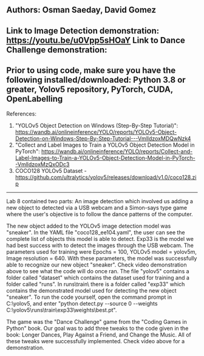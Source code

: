 Authors: Osman Saeday, David Gomez
-----
Link to Image Detection demonstration: https://youtu.be/u0Vpp5sHOaY
Link to Dance Challenge demonstration:
-----
Prior to using code, make sure you have the following installed/downloaded: Python 3.8 or greater, Yolov5 repository, PyTorch, CUDA, OpenLabelling
-----
References:
1. "YOLOv5 Object Detection on Windows (Step-By-Step Tutorial)": https://wandb.ai/onlineinference/YOLO/reports/YOLOv5-Object-Detection-on-Windows-Step-By-Step-Tutorial---VmlldzoxMDQwNzk4
2. "Collect and Label Images to Train a YOLOv5 Object Detection Model in PyTorch": https://wandb.ai/onlineinference/YOLO/reports/Collect-and-Label-Images-to-Train-a-YOLOv5-Object-Detection-Model-in-PyTorch--VmlldzoxMzQxODc3
3. COCO128 YOLOv5 Dataset - https://github.com/ultralytics/yolov5/releases/download/v1.0/coco128.zip
-----
Lab 8 contained two parts: An image detection which involved us adding a new object to detected via a USB webcam and a Simon-says type game where the user's
objective is to follow the dance patterns of the computer.

The new object added to the YOLOv5 image detection model was "sneaker". In the YAML file "coco128_ee104.yaml", the user can see the complete list of
objects this model is able to detect. Exp33 is the model we had best success with to detect the images through the USB webcam. The parameters used for training
were Epochs = 100, YOLOv5 model = yolov5m, Image resolution = 640. With these parameters, the model was successfully able to recognize our new object "sneaker".
Check video demonstration above to see what the code will do once ran. The file "yolov5" contains a folder called "dataset" which contains
the dataset used for training and a folder called "runs". In runs\train\ there is a folder called "exp33" which contains the demonstrated model used for
detecting the new object "sneaker". To run the code yourself, open the command prompt in C:\yolov5, and enter
"python detect.py --source 0 --weights C:\yolov5\runs\train\exp33\weights\best.pt". 

The game was the "Dance Challenge" game from the "Coding Games in Python" book. Our goal was to add three tweaks to the code given in the book: Longer Dances,
Play Against a Friend, and Change the Music. All of these tweaks were successfully implemented. Check video above for a demonstration.

